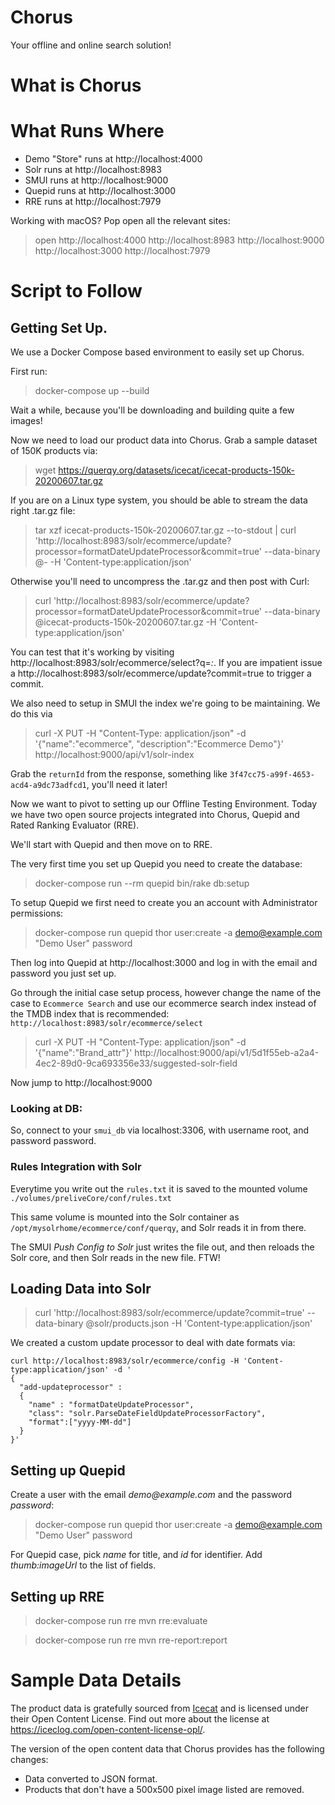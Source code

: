 Chorus
==========================

Your offline and online search solution!

# What is Chorus

# What Runs Where

* Demo "Store" runs at http://localhost:4000
* Solr runs at http://localhost:8983
* SMUI runs at http://localhost:9000
* Quepid runs at http://localhost:3000
* RRE runs at http://localhost:7979

Working with macOS?   Pop open all the relevant sites:
> open http://localhost:4000 http://localhost:8983 http://localhost:9000 http://localhost:3000 http://localhost:7979

# Script to Follow

## Getting Set Up.

We use a Docker Compose based environment to easily set up Chorus.

First run:
> docker-compose up --build

Wait a while, because you'll be downloading and building quite a few images!


Now we need to load our product data into Chorus.  Grab a sample dataset of 150K products via:

> wget https://querqy.org/datasets/icecat/icecat-products-150k-20200607.tar.gz

If you are on a Linux type system, you should be able to stream the data right .tar.gz file:

> tar xzf icecat-products-150k-20200607.tar.gz --to-stdout | curl 'http://localhost:8983/solr/ecommerce/update?processor=formatDateUpdateProcessor&commit=true' --data-binary @- -H 'Content-type:application/json'

Otherwise you'll need to uncompress the .tar.gz and then post with Curl:

> curl 'http://localhost:8983/solr/ecommerce/update?processor=formatDateUpdateProcessor&commit=true' --data-binary @icecat-products-150k-20200607.tar.gz -H 'Content-type:application/json'


You can test that it's working by visiting http://localhost:8983/solr/ecommerce/select?q=*:*.  If you are impatient issue a http://localhost:8983/solr/ecommerce/update?commit=true to trigger a commit.

We also need to setup in SMUI the index we're going to be maintaining.  We do this via

> curl -X PUT -H "Content-Type: application/json" -d '{"name":"ecommerce", "description":"Ecommerce Demo"}' http://localhost:9000/api/v1/solr-index

Grab the `returnId` from the response, something like `3f47cc75-a99f-4653-acd4-a9dc73adfcd1`, you'll need it later!

Now we want to pivot to setting up our Offline Testing Environment.  Today we have two open source projects integrated into Chorus, Quepid and Rated Ranking Evaluator (RRE).

We'll start with Quepid and then move on to RRE.

The very first time you set up Quepid you need to create the database:

> docker-compose run --rm quepid bin/rake db:setup

To setup Quepid we first need to create you an account with Administrator permissions:

> docker-compose run quepid thor user:create -a demo@example.com "Demo User" password

Then log into Quepid at http://localhost:3000 and log in with the email and password you just set up.

Go through the initial case setup process, however change the name of the case to `Ecommerce Search` and use our ecommerce search index instead of the TMDB index that is recommended: `http://localhost:8983/solr/ecommerce/select`



> curl -X PUT -H "Content-Type: application/json" -d '{"name":"Brand_attr"}' http://localhost:9000/api/v1/5d1f55eb-a2a4-4ec2-89d0-9ca693356e33/suggested-solr-field

Now jump to http://localhost:9000

### Looking at DB:

So, connect to your `smui_db` via localhost:3306, with username root, and password password.

### Rules Integration with Solr

Everytime you write out the `rules.txt` it is saved to the mounted volume `./volumes/preliveCore/conf/rules.txt`

This same volume is mounted into the Solr container as `/opt/mysolrhome/ecommerce/conf/querqy`, and Solr
reads it in from there.

The SMUI _Push Config to Solr_ just writes the file out, and then reloads the Solr core, and then Solr reads in the new file.  FTW!

## Loading Data into Solr

> curl 'http://localhost:8983/solr/ecommerce/update?commit=true' --data-binary @solr/products.json -H 'Content-type:application/json'


We created a custom update processor to deal with date formats via:
```
curl http://localhost:8983/solr/ecommerce/config -H 'Content-type:application/json' -d '
{                                                                               
  "add-updateprocessor" :
  {
    "name" : "formatDateUpdateProcessor",
    "class": "solr.ParseDateFieldUpdateProcessorFactory",
    "format":["yyyy-MM-dd"]
  }
}'
```



## Setting up Quepid

Create a user with the email _demo@example.com_ and the password _password_:
> docker-compose run quepid thor user:create -a demo@example.com "Demo User" password

For Quepid case, pick _name_ for title, and _id_ for identifier.  Add _thumb:imageUrl_ to the list of fields.

## Setting up RRE


> docker-compose run rre mvn rre:evaluate

> docker-compose run rre mvn rre-report:report

# Sample Data Details

The product data is gratefully sourced from [Icecat](https://icecat.biz/) and is licensed under their Open Content License.
Find out more about the license at https://iceclog.com/open-content-license-opl/.

The version of the open content data that Chorus provides has the following changes:
* Data converted to JSON format.
* Products that don't have a 500x500 pixel image listed are removed.
